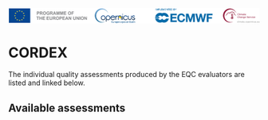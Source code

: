 ![logo](../../LogoLine_horizon_C3S.png)

# CORDEX

The individual quality assessments produced by the EQC evaluators are listed and linked below.

## Available assessments

```{tableofcontents}
```

